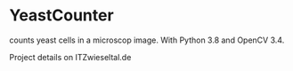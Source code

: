 # YeastCounter
counts yeast cells in a microscop image. With Python 3.8 and OpenCV 3.4. 

Project details on ITZwieseltal.de
